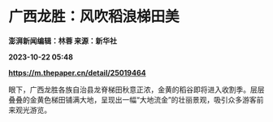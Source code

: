 # 广西龙胜：风吹稻浪梯田美
**澎湃新闻编辑：林蓉 来源：新华社**

**2023-10-22 05:48**

**https://m.thepaper.cn/detail/25019464**

眼下，广西龙胜各族自治县龙脊梯田秋意正浓，金黄的稻谷即将进入收割季。层层叠叠的金黄色梯田铺满大地，呈现出一幅“大地流金”的壮丽景观，吸引众多游客前来观光游览。